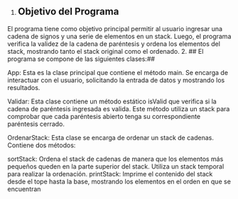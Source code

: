 1. ## Objetivo del Programa ## 

El programa tiene como objetivo principal permitir al usuario ingresar una cadena de signos y una serie de elementos en un stack. Luego, el programa verifica la validez de la cadena de paréntesis y ordena los elementos del stack, mostrando tanto el stack original como el ordenado.
2. ## El programa se compone de las siguientes clases:##

App: Esta es la clase principal que contiene el método main. Se encarga de interactuar con el usuario, solicitando la entrada de datos y mostrando los resultados.

Validar: Esta clase  contiene un método estático isValid que verifica si la cadena de paréntesis ingresada es valida. Este método utiliza un stack para comprobar que cada paréntesis abierto tenga su correspondiente paréntesis cerrado.

OrdenarStack: Esta clase se encarga de ordenar un stack de cadenas. Contiene dos métodos:

sortStack: Ordena el stack de cadenas de manera que los elementos más pequeños queden en la parte superior del stack. Utiliza un stack temporal para realizar la ordenación.
printStack: Imprime el contenido del stack desde el tope hasta la base, mostrando los elementos en el orden en que se encuentran 